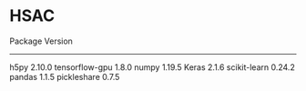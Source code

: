 # HSAC
Package              Version
-------------------- -------------------
h5py                 2.10.0
tensorflow-gpu       1.8.0
numpy                1.19.5
Keras                2.1.6
scikit-learn         0.24.2
pandas               1.1.5
pickleshare          0.7.5
